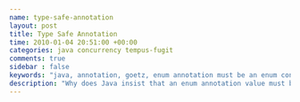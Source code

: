 ```yaml
---
name: type-safe-annotation
layout: post
title: Type Safe Annotation
time: 2010-01-04 20:51:00 +00:00
categories: java concurrency tempus-fugit
comments: true
sidebar : false
keywords: "java, annotation, goetz, enum annotation must be an enum constant"
description: "Why does Java insist that an enum annotation value must be an enum constant?"
---
```


<div>
    <script type="text/javascript">
    function trackOutboundLink(link, category, action) {

        try {
            _gaq.push(['_trackEvent', category , action]);
        } catch(err){}

        setTimeout(function() {
            document.location.href = link.href;
        }, 100);
    }
    </script>
</div>

A new year and another Java gripe! This time its annotations and the lack of anything useful by way of parameters. Implementing the Goetz annotations from <a href="http://amzn.to/TtEnWO" onClick="trackOutboundLink(this, 'Outbound Links', 'amazon.com'); return false;">Concurrency In Practice</a>, I wanted to include an enum as a parameter type. Kind of like this

``` java
public @interface GuardedBy {
   Type value();

   public enum Type { FIELD, CLASS; }
}
```
<!-- more -->

So far so good. I then wanted to somehow parameterise the enum constants themselves to give extra information.

``` java
public @interface GuardedBy {
   Type value();

   public enum Type {
      CLASS, FIELD;

      public static Type FIELD(String field) {
         return FIELD;
      }

      public static Type CLASS(String type) {
         return CLASS;
      }
   }
}
```
  
Here's where the trouble began.

Using the static constructor method is fine when I want to create an instance of a type but not when I want to annotate some method. For example,

    
``` java
@GuardedBy(GuardedBy.Type.CLASS("more info")) // javac cries
public void foo() {
   GuardedBy.Type type = GuardedBy.Type.CLASS("more info"); // fine
}
```
  
The compiler very quickly complains that the attribute value must be constant. Specifically,

    
    an enum annotation value must be an enum constant

  
To get round things, you can just create several attributes for the annotation. Rather than have a nice `CLASS` type which can optionally have a description, I was forced to have one attribute of type and another to capture the additional information.

    
``` java
public @interface GuardedBy {
   Type value();
   String details() default "";

   public enum Type { CLASS, FIELD; }
}
```
  
Shame on you Java! I'd love to know more about why things are like this, so if you can help, please post a comment.

  



